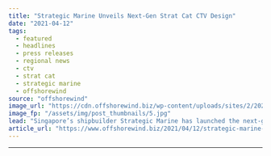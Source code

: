```yaml
---
title: "Strategic Marine Unveils Next-Gen Strat Cat CTV Design"
date: "2021-04-12"
tags: 
  - featured
  - headlines
  - press releases
  - regional news
  - ctv
  - strat cat
  - strategic marine
  - offshorewind
source: "offshorewind"
image_url: "https://cdn.offshorewind.biz/wp-content/uploads/sites/2/2021/04/12092503/Strategic-Marine-Unveils-Next-Gen-Strat-Cat-CTV-Design.jpg"
image_fp: "/assets/img/post_thumbnails/5.jpg"
lead: "Singapore’s shipbuilder Strategic Marine has launched the next-generation Strat Cat crew transfer vessel (CTV) design"
article_url: "https://www.offshorewind.biz/2021/04/12/strategic-marine-unveils-next-gen-strat-cat-ctv-design/"
---
```


---

